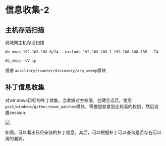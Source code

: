 # 信息收集-2 

## 主机存活扫描

局域网主机存活扫描

`db_nmap 192.168.108.0/24 --exclude 192.168.108.1 192.168.108.135  -T4`

`db_nmap -sV ip`

或者 `auxiliary/scanner/discovery/arp_sweep`模块

## 补丁信息收集

对windows目标的补丁收集，当拿掉对方权限，创建会话后，使用`post/windows/gather/enum_patches`模块，需要提权拿到比较高的权限，然后设置session.

![](C:\Users\Aurora\OneDrive\桌面\Metasploit\17-4.1.png)

如图，可以看出已经安装的补丁信息。其后，可以根据补丁可以查询是否存在可以用的漏洞。
